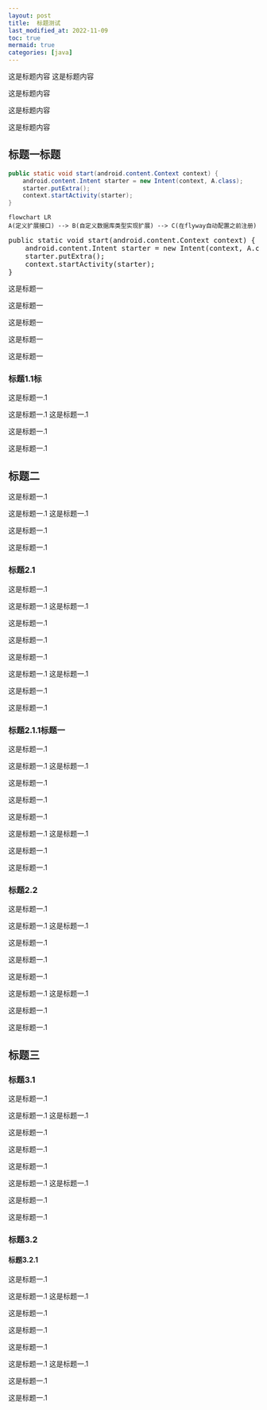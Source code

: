 ```yaml
---
layout: post
title:  标题测试
last_modified_at: 2022-11-09
toc: true
mermaid: true
categories: [java]
---
```


这是标题内容
这是标题内容

这是标题内容

这是标题内容

这是标题内容
## 标题一标题

```java
public static void start(android.content.Context context) {
    android.content.Intent starter = new Intent(context, A.class);
    starter.putExtra();
    context.startActivity(starter);
}
```

```mermaid
flowchart LR
A(定义扩展接口) --> B(自定义数据库类型实现扩展) --> C(在flyway自动配置之前注册)
```

<pre>
public static void start(android.content.Context context) {
    android.content.Intent starter = new Intent(context, A.class);
    starter.putExtra();
    context.startActivity(starter);
}
</pre>

这是标题一

这是标题一

这是标题一

这是标题一

这是标题一
### 标题1.1标

这是标题一.1

这是标题一.1
这是标题一.1

这是标题一.1

这是标题一.1

## 标题二

这是标题一.1

这是标题一.1
这是标题一.1

这是标题一.1

这是标题一.1

### 标题2.1

这是标题一.1

这是标题一.1
这是标题一.1

这是标题一.1

这是标题一.1

这是标题一.1

这是标题一.1
这是标题一.1

这是标题一.1

这是标题一.1
### 标题2.1.1标题一

这是标题一.1

这是标题一.1
这是标题一.1

这是标题一.1

这是标题一.1

这是标题一.1

这是标题一.1
这是标题一.1

这是标题一.1

这是标题一.1
### 标题2.2

这是标题一.1

这是标题一.1
这是标题一.1

这是标题一.1

这是标题一.1

这是标题一.1

这是标题一.1
这是标题一.1

这是标题一.1

这是标题一.1

## 标题三
### 标题3.1
这是标题一.1

这是标题一.1
这是标题一.1

这是标题一.1

这是标题一.1

这是标题一.1

这是标题一.1
这是标题一.1

这是标题一.1

这是标题一.1
### 标题3.2
#### 标题3.2.1

这是标题一.1

这是标题一.1
这是标题一.1

这是标题一.1

这是标题一.1

这是标题一.1

这是标题一.1
这是标题一.1

这是标题一.1

这是标题一.1

